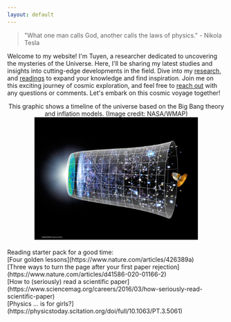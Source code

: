 ```yaml
---
layout: default
---
```


> "What one man calls God, another calls the laws of physics." - Nikola Tesla 

Welcome to my website! I'm Tuyen, a researcher dedicated to uncovering the mysteries of the Universe. Here, I'll be sharing my latest studies and insights into cutting-edge developments in the field. Dive into my [research](./research), and [readings](https://twitter.com/TuyenPh57861691) to expand your knowledge and find inspiration. Join me on this exciting journey of cosmic exploration, and feel free to [reach out](mailto:tuyenmpham92@gmail.com) with any questions or comments. Let's embark on this cosmic voyage together!

<center>This graphic shows a timeline of the universe based on the Big Bang theory and inflation models. (Image credit: NASA/WMAP)</center>
<center><img src="./assets/img/Timeline of the Universe.png"  width="75%"></center>

<br />
Reading starter pack for a good time: <br />
[Four golden lessons](https://www.nature.com/articles/426389a) <br />
[Three ways to turn the page after your first paper rejection](https://www.nature.com/articles/d41586-020-01166-2) <br />
[How to (seriously) read a scientific paper](https://www.sciencemag.org/careers/2016/03/how-seriously-read-scientific-paper) <br />
[Physics … is for girls?](https://physicstoday.scitation.org/doi/full/10.1063/PT.3.5061) <br />
